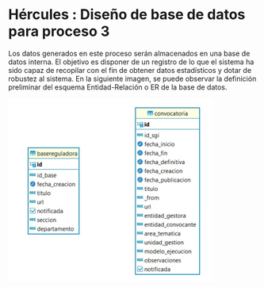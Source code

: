 # Hércules : Diseño de base de datos para proceso 3



Los datos generados en este proceso serán almacenados en una base de datos interna. El objetivo es disponer de un registro de lo que el sistema ha sido capaz de recopilar con el fin de obtener datos estadísticos y dotar de robustez al sistema. En la siguiente imagen, se puede observar la definición preliminar del esquema Entidad\-Relación o ER de la base de datos.

  


![](/attachments/598147408/598148143.png)




